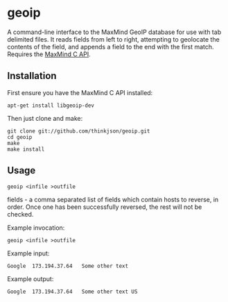 # geoip

A command-line interface to the MaxMind GeoIP database for use with tab delimited files. It reads fields from left to right, attempting to geolocate the contents of the field, and appends a field to the end with the first match. Requires the [MaxMind C API](http://www.maxmind.com/app/c).

## Installation

First ensure you have the MaxMind C API installed:

	apt-get install libgeoip-dev

Then just clone and make:

	git clone git://github.com/thinkjson/geoip.git
	cd geoip
	make
	make install

## Usage

	geoip <infile >outfile

fields - a comma separated list of fields which contain hosts to reverse, in order. Once one has been successfully reversed, the rest will not be checked.

Example invocation:

	geoip <infile >outfile

Example input:

	Google	173.194.37.64	Some other text

Example output:

	Google	173.194.37.64	Some other text	US